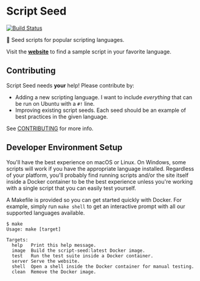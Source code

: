 # Script Seed

[![Build Status](https://travis-ci.org/mkasberg/script-seed.svg?branch=master)](https://travis-ci.org/mkasberg/script-seed)

🌱 Seed scripts for popular scripting languages.

Visit the **[website](https://mkasberg.github.io/script-seed/)** to find a
sample script in your favorite language.


## Contributing

Script Seed needs **your** help! Please contribute by:

 * Adding a new scripting language. I want to include _everything_ that can be
   run on Ubuntu with a `#!` line.
 * Improving existing script seeds. Each seed should be an example of best
   practices in the given language.

See [CONTRIBUTING](CONTRIBUTING.md) for more info.

## Developer Environment Setup

You'll have the best experience on macOS or Linux. On Windows, some scripts will
work if you have the appropriate language installed. Regardless of your
platform, you'll probably find running scripts and/or the site itself inside a
Docker container to be the best experience unless you're working with a single
script that you can easily test yourself.

A Makefile is provided so you can get started quickly with Docker. For example,
simply run `make shell` to get an interactive prompt with all our supported
languages available.

    $ make
    Usage: make [target]
    
    Targets:
      help   Print this help message.
      image  Build the script-seed:latest Docker image.
      test   Run the test suite inside a Docker container.
      server Serve the website.
      shell  Open a shell inside the Docker container for manual testing.
      clean  Remove the Docker image.

